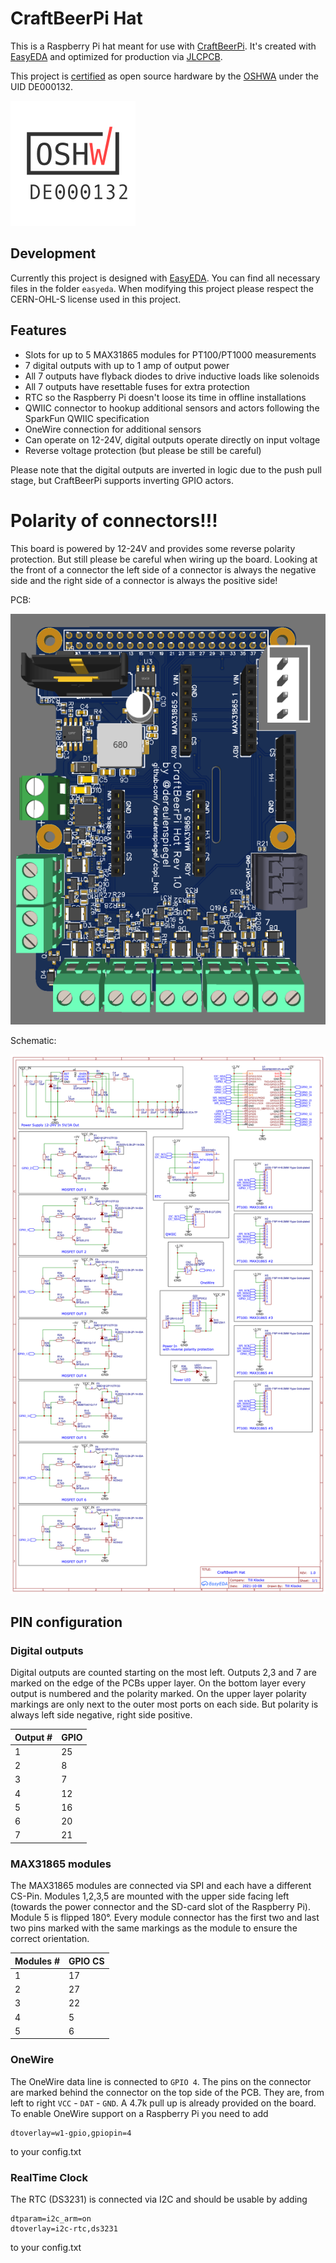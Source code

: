 # CraftBeerPi Hat
This is a Raspberry Pi hat meant for use with [CraftBeerPi](https://github.com/craftbeerpi/craftbeerpi4).
It's created with [EasyEDA](https://easyeda.com/) and optimized for production via 
[JLCPCB](https://jlcpcb.com/).

This project is [certified](https://certification.oshwa.org/de000132.html) as open source
hardware by the [OSHWA](https://www.oshwa.org/) under the UID DE000132.

![OSHWA certifcation logo](oshw-certification.png)

## Development

Currently this project is designed with [EasyEDA](https://easyeda.com/). You can find
all necessary files in the folder `easyeda`. When modifying this project please
respect the CERN-OHL-S license used in this project.

## Features

* Slots for up to 5 MAX31865 modules for PT100/PT1000 measurements
* 7 digital outputs with up to 1 amp of output power
* All 7 outputs have flyback diodes to drive inductive loads like solenoids
* All 7 outputs have resettable fuses for extra protection
* RTC so the Raspberry Pi doesn't loose its time in offline installations
* QWIIC connector to hookup additional sensors and actors following the 
  SparkFun QWIIC specification
* OneWire connection for additional sensors
* Can operate on 12-24V, digital outputs operate directly on input voltage
* Reverse voltage protection (but please be still be careful)

Please note that the digital outputs are inverted in logic due to the push pull stage, but
CraftBeerPi supports inverting GPIO actors.

# Polarity of connectors!!!

This board is powered by 12-24V and provides some reverse polarity protection. But still
please be careful when wiring up the board. Looking at the front of a connector the left
side of a connector is always the negative side and the right side of a connector is always
the positive side!

PCB:

![Image of PCB rendering](cbpi-hat.png)

Schematic:

![Schematic](schematic.png)

## PIN configuration

### Digital outputs

Digital outputs are counted starting on the most left. Outputs 2,3 and 7 are marked on the edge of
the PCBs upper layer. On the bottom layer every output is numbered and the polarity marked. On the
upper layer polarity markings are only next to the outer most ports on each side. But polarity is
always left side negative, right side positive.

| Output # | GPIO |
|----------|------|
| 1 | 25 |
| 2 |  8 |
| 3 |  7 |
| 4 | 12 |
| 5 | 16 |
| 6 | 20 |
| 7 | 21 |


### MAX31865 modules

The MAX31865 modules are connected via SPI and each have a different CS-Pin. Modules
1,2,3,5 are mounted with the upper side facing left (towards the power connector and the SD-card
slot of the Raspberry Pi). Module 5 is flipped 180°. Every module connector has the first two and
last two pins marked with the same markings as the module to ensure the correct orientation.

| Modules # | GPIO CS |
|-----------|---------|
| 1 | 17 |
| 2 | 27 |
| 3 | 22 |
| 4 |  5 |
| 5 |  6 |

### OneWire

The OneWire data line is connected to `GPIO 4`. The pins on the connector are marked behind the connector
on the top side of the PCB. They are, from left to right `VCC` - `DAT` - `GND`. A 4.7k pull up is
already provided on the board.
To enable OneWire support on a Raspberry Pi you need to add
```
dtoverlay=w1-gpio,gpiopin=4
```
to your config.txt

### RealTime Clock

The RTC (DS3231) is connected via I2C and should be usable by adding
```
dtparam=i2c_arm=on
dtoverlay=i2c-rtc,ds3231
```
to your config.txt

